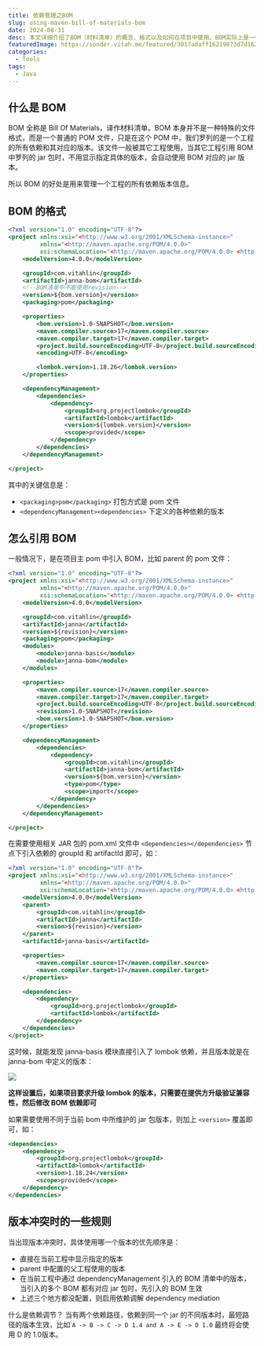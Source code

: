 ```yaml
---
title: 依赖管理之BOM
slug: using-maven-bill-of-materials-bom
date: 2024-08-31
desc: 本文详细介绍了BOM（材料清单）的概念、格式以及如何在项目中使用。BOM实际上是一个特殊的POM文件，它列出了一个工程的所有依赖及其对应版本，便于其他工程引用而无需指定具体版本。文章通过一个具体的BOM文件示例，解释了其关键信息和结构，包括打包方式、依赖管理等。
featuredImage: https://sonder.vitah.me/featured/3017adaff16219873d7d1625c4ab948f.webp
categories:
  - Tools
tags:
  - Java
---
```


## 什么是 BOM

BOM 全称是 Bill Of Materials，译作材料清单。BOM 本身并不是一种特殊的文件格式，而是一个普通的 POM 文件，只是在这个 POM 中，我们罗列的是一个工程的所有依赖和其对应的版本。该文件一般被其它工程使用，当其它工程引用 BOM 中罗列的 jar 包时，不用显示指定具体的版本，会自动使用 BOM 对应的 jar 版本。

所以 BOM 的好处是用来管理一个工程的所有依赖版本信息。

## BOM 的格式

```xml
<?xml version="1.0" encoding="UTF-8"?>
<project xmlns:xsi="<http://www.w3.org/2001/XMLSchema-instance>"
         xmlns="<http://maven.apache.org/POM/4.0.0>"
         xsi:schemaLocation="<http://maven.apache.org/POM/4.0.0> <http://maven.apache.org/xsd/maven-4.0.0.xsd>">
    <modelVersion>4.0.0</modelVersion>

    <groupId>com.vitahlin</groupId>
    <artifactId>janna-bom</artifactId>
    <!--BOM清单中不能使用revision-->
    <version>${bom.version}</version>
    <packaging>pom</packaging>

    <properties>        
        <bom.version>1.0-SNAPSHOT</bom.version>
        <maven.compiler.source>17</maven.compiler.source>
        <maven.compiler.target>17</maven.compiler.target>
        <project.build.sourceEncoding>UTF-8</project.build.sourceEncoding>
        <encoding>UTF-8</encoding>

        <lombok.version>1.18.26</lombok.version>
    </properties>

    <dependencyManagement>        
        <dependencies>
            <dependency>
                <groupId>org.projectlombok</groupId>
                <artifactId>lombok</artifactId>
                <version>${lombok.version}</version>
                <scope>provided</scope>
            </dependency>
        </dependencies>
    </dependencyManagement>

</project>
```

其中的关键信息是：
- `<packaging>pom</packaging>` 打包方式是 pom 文件
- `<dependencyManagement><dependencies>` 下定义的各种依赖的版本

## 怎么引用 BOM

一般情况下，是在项目主 pom 中引入 BOM，比如 parent 的 pom 文件：

```xml
<?xml version="1.0" encoding="UTF-8"?>
<project xmlns:xsi="<http://www.w3.org/2001/XMLSchema-instance>"
         xmlns="<http://maven.apache.org/POM/4.0.0>"
         xsi:schemaLocation="<http://maven.apache.org/POM/4.0.0> <http://maven.apache.org/xsd/maven-4.0.0.xsd>">
    <modelVersion>4.0.0</modelVersion>

    <groupId>com.vitahlin</groupId>
    <artifactId>janna</artifactId>
    <version>${revision}</version>
    <packaging>pom</packaging>
    <modules>        
        <module>janna-basis</module>
        <module>janna-bom</module>
    </modules>

    <properties>        
        <maven.compiler.source>17</maven.compiler.source>
        <maven.compiler.target>17</maven.compiler.target>
        <project.build.sourceEncoding>UTF-8</project.build.sourceEncoding>
        <revision>1.0-SNAPSHOT</revision>
        <bom.version>1.0-SNAPSHOT</bom.version>
    </properties>

    <dependencyManagement>        
        <dependencies>
            <dependency>
                <groupId>com.vitahlin</groupId>
                <artifactId>janna-bom</artifactId>
                <version>${bom.version}</version>
                <type>pom</type>
                <scope>import</scope>
            </dependency>
        </dependencies>
    </dependencyManagement>

</project>
```

在需要使用相关 JAR 包的 pom.xml 文件中 `<dependencies></dependencies>` 节点下引入依赖的 groupId 和 artifactId 即可，如：

```xml
<?xml version="1.0" encoding="UTF-8"?>
<project xmlns:xsi="<http://www.w3.org/2001/XMLSchema-instance>"
         xmlns="<http://maven.apache.org/POM/4.0.0>"
         xsi:schemaLocation="<http://maven.apache.org/POM/4.0.0> <http://maven.apache.org/xsd/maven-4.0.0.xsd>">
    <modelVersion>4.0.0</modelVersion>
    <parent>        
        <groupId>com.vitahlin</groupId>
        <artifactId>janna</artifactId>
        <version>${revision}</version>
    </parent>
    <artifactId>janna-basis</artifactId>

    <properties>        
        <maven.compiler.source>17</maven.compiler.source>
        <maven.compiler.target>17</maven.compiler.target>
    </properties>

    <dependencies>
        <dependency>
            <groupId>org.projectlombok</groupId>
            <artifactId>lombok</artifactId>
        </dependency>
    </dependencies>
</project>
```

这时候，就能发现 janna-basis 模块直接引入了 lombok 依赖，并且版本就是在 janna-bom 中定义的版本：

![](https://vitahlin.oss-cn-shanghai.aliyuncs.com/sonder/2024/202403312254705.png)

**这样设置后，如果项目要求升级 lombok 的版本，只需要在提供方升级验证兼容性，然后修改 BOM 依赖即可**

如果需要使用不同于当前 bom 中所维护的 jar 包版本，则加上 `<version>` 覆盖即可，如：

```xml
<dependencies>  
    <dependency>  
        <groupId>org.projectlombok</groupId>  
        <artifactId>lombok</artifactId>  
        <version>1.18.24</version>  
        <scope>provided</scope>  
    </dependency>  
</dependencies>
```

## 版本冲突时的一些规则

当出现版本冲突时，具体使用哪一个版本的优先顺序是：

- 直接在当前工程中显示指定的版本
- parent 中配置的父工程使用的版本
- 在当前工程中通过 dependencyManagement 引入的 BOM 清单中的版本，当引入的多个 BOM 都有对应 jar 包时，先引入的 BOM 生效
- 上述三个地方都没配置，则启用依赖调解 dependency mediation

什么是依赖调节？
当有两个依赖路径，依赖到同一个 jar 的不同版本时，最短路径的版本生效，比如 `A -> B -> C -> D 1.4 and A -> E -> D 1.0` 最终将会使用 D 的 1.0版本。
